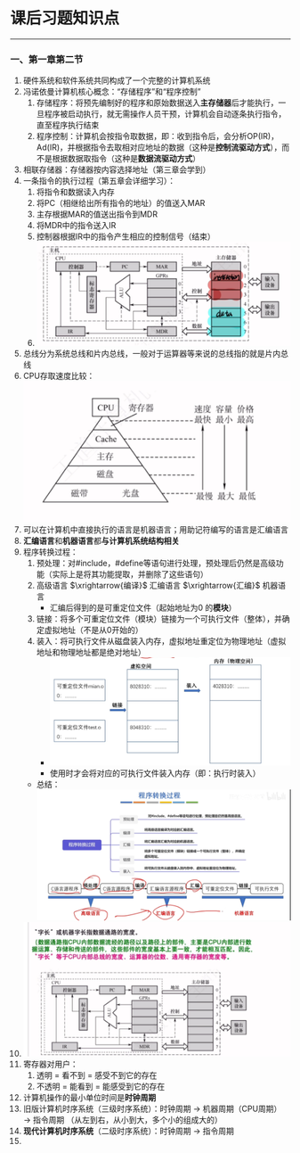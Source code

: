 # 课后习题知识点

---

### 一、第一章第二节

1. 硬件系统和软件系统共同构成了一个完整的计算机系统
2. 冯诺依曼计算机核心概念：“存储程序”和“程序控制”
	1. 存储程序：将预先编制好的程序和原始数据送入**主存储器**后才能执行，一旦程序被启动执行，就无需操作人员干预，计算机会自动逐条执行指令，直至程序执行结束
	2. 程序控制：计算机会按指令取数据，即：收到指令后，会分析OP(IR)，Ad(IR)，并根据指令去取相对应地址的数据（这种是**控制流驱动方式**），而不是根据数据取指令（这种是**数据流驱动方式**）
3. 相联存储器：存储器按内容选择地址（第三章会学到）
4. 一条指令的执行过程（第五章会详细学习）：
	1. 将指令和数据读入内存
	2. 将PC（相继给出所有指令的地址）的值送入MAR
	3. 主存根据MAR的值送出指令到MDR
	4. 将MDR中的指令送入IR
	5. 控制器根据IR中的指令产生相应的控制信号（结束）
	6. ![](assets/Pasted%20image%2020250506140755.png)
5. 总线分为系统总线和片内总线，一般对于运算器等来说的总线指的就是片内总线
6. CPU存取速度比较：![](assets/Pasted%20image%2020250506141902.png)
7. 可以在计算机中直接执行的语言是机器语言；用助记符编写的语言是汇编语言
8. **汇编语言**和**机器语言**都**与计算机系统结构相关**
9. 程序转换过程：
	1. 预处理：对#include，#define等语句进行处理，预处理后仍然是高级功能（实际上是将其功能提取，并删除了这些语句）
	2. 高级语言 $\xrightarrow{编译}$ 汇编语言 $\xrightarrow{汇编}$ 机器语言
		- 汇编后得到的是可重定位文件（起始地址为0 的**模块**）
	3. 链接：将多个可重定位文件（模块）链接为一个可执行文件（整体），并确定虚拟地址（不是从0开始的）
	4. 装入：将可执行文件从磁盘装入内存，虚拟地址重定位为物理地址（虚拟地址和物理地址都是绝对地址）
		- ![](assets/Pasted%20image%2020250506145211.png)
		- 使用时才会将对应的可执行文件装入内存（即：执行时装入）
	- 总结：![](assets/Pasted%20image%2020250506145352.png)
10. ![](assets/Pasted%20image%2020250508215121.png)
11. 寄存器对用户：
	1. 透明 = 看不到 = 感受不到它的存在
	2. 不透明 = 能看到 = 能感受到它的存在
12. 计算机操作的最小单位时间是**时钟周期**
13. 旧版计算机时序系统（三级时序系统）：时钟周期 $\rightarrow$ 机器周期（CPU周期） $\rightarrow$ 指令周期 （从左到右，从小到大，多个小的组成大的）
14. **现代计算机时序系统**（二级时序系统）：时钟周期 $\rightarrow$ 指令周期
15. 